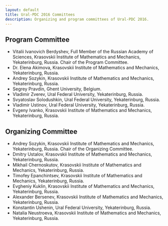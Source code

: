```yaml
---
layout: default
title: Ural-PDC 2016 Committees
description: Organizing and program committees of Ural-PDC 2016.
---
```


## Program Committee

* Vitalii Ivanovich Berdyshev, Full Member of the Russian Academy of Sciences, Krasovskii Institute of Mathematics and Mechanics, Yekaterinburg, Russia. Chair of the Program Committee.
* Dr. Elena Akimova, Krasovskii Institute of Mathematics and Mechanics, Yekaterinburg, Russia.
* Andrey Sozykin, Krasovskii Institute of Mathematics and Mechanics, Yekaterinburg, Russia.
* Segrey Pravdin, Ghent University, Belgium.
* Vladimir Zverev, Ural Federal University, Yekaterinburg, Russia.
* Svyatoslav Solodushkin, Ural Federal University, Yekaterinburg, Russia.
* Vladimir Ustinov, Ural Federal University, Yekaterinburg, Russia.
* Evgeny Ivanko, Krasovskii Institute of Mathematics and Mechanics, Yekaterinburg, Russia.

## Organizing Committee

* Andrey Sozykin, Krasovskii Institute of Mathematics and Mechanics, Yekaterinburg, Russia. Chair of the Organizing Committee.
* Dmitry Ustalov, Krasovskii Institute of Mathematics and Mechanics, Yekaterinburg, Russia.
* Mikhail Chernoskutov, Krasovskii Institute of Mathematics and Mechanics, Yekaterinburg, Russia.
* Timofey Epanchintsev, Krasovskii Institute of Mathematics and Mechanics, Yekaterinburg, Russia.
* Evgheniy Kuklin, Krasovskii Institute of Mathematics and Mechanics, Yekaterinburg, Russia.
* Alexander Bersenev, Krasovskii Institute of Mathematics and Mechanics, Yekaterinburg, Russia.
* Konstantin Ushenin, Ural Federal University, Yekaterinburg, Russia.
* Natalia Neustroeva, Krasovskii Institute of Mathematics and Mechanics, Yekaterinburg, Russia.
